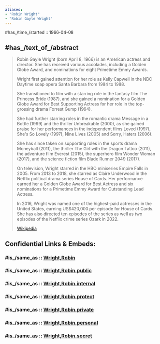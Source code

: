 ```yaml
---
aliases:
- "Robin Wright"
- "Robin Gayle Wright"
---
```


#has_/time_/started :: 1966-04-08 

## #has_/text_of_/abstract 

> Robin Gayle Wright (born April 8, 1966) is an American actress and director. 
> She has received various accolades, including a Golden Globe Award, 
> and nominations for eight Primetime Emmy Awards.
>
> Wright first gained attention for her role as Kelly Capwell 
> in the NBC Daytime soap opera Santa Barbara  from 1984 to 1988. 
> 
> She transitioned to film with a starring role in the fantasy film The Princess Bride (1987), 
> and she gained a nomination for a Golden Globe Award for Best Supporting Actress 
> for her role in the top-grossing drama Forrest Gump (1994). 
> 
> She had further starring roles in the romantic drama Message in a Bottle (1999) 
> and the thriller Unbreakable (2000), as she gained praise for her performances in the independent films 
> Loved (1997), She's So Lovely (1997), Nine Lives (2005) and Sorry, Haters (2006). 
> 
> She has since taken on supporting roles in the sports drama Moneyball (2011), 
> the thriller The Girl with the Dragon Tattoo (2011), the adventure film Everest (2015), 
> the superhero film Wonder Woman (2017), and the science fiction film Blade Runner 2049 (2017).
>
> On television, Wright starred in the HBO miniseries Empire Falls in 2005. 
> From 2013 to 2018, she starred as Claire Underwood in the Netflix political drama series House of Cards. 
> Her performance earned her a Golden Globe Award for Best Actress 
> and six nominations for a Primetime Emmy Award for Outstanding Lead Actress. 
> 
> In 2016, Wright was named one of the highest-paid actresses in the United States, 
> earning US$420,000 per episode for House of Cards. 
> She has also directed ten episodes of the series 
> as well as two episodes of the Netflix crime series Ozark in 2022.
>
> [Wikipedia](https://en.wikipedia.org/wiki/Robin%20Wright)


## Confidential Links & Embeds: 

### #is_/same_as :: [Wright,Robin](/_Standards/Society/Communication/Media/Movie/Actor/US_Actor/Wright,Robin.md) 

### #is_/same_as :: [Wright,Robin.public](/_public/Society/Communication/Media/Movie/Actor/US_Actor/Wright,Robin.public.md) 

### #is_/same_as :: [Wright,Robin.internal](/_internal/Society/Communication/Media/Movie/Actor/US_Actor/Wright,Robin.internal.md) 

### #is_/same_as :: [Wright,Robin.protect](/_protect/Society/Communication/Media/Movie/Actor/US_Actor/Wright,Robin.protect.md) 

### #is_/same_as :: [Wright,Robin.private](/_private/Society/Communication/Media/Movie/Actor/US_Actor/Wright,Robin.private.md) 

### #is_/same_as :: [Wright,Robin.personal](/_personal/Society/Communication/Media/Movie/Actor/US_Actor/Wright,Robin.personal.md) 

### #is_/same_as :: [Wright,Robin.secret](/_secret/Society/Communication/Media/Movie/Actor/US_Actor/Wright,Robin.secret.md)

